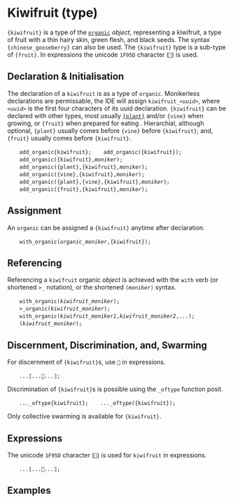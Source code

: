 # Kiwifruit (type)
`{kiwifruit}` is a type of the [`organic`](./organic.md) *object*, representing a kiwifruit, a type of fruit with a thin hairy skin, green flesh, and black seeds. The syntax `{chinese_gooseberry}` can also be used. The `{kiwifruit}` type is a sub-type of `{fruit}`. In expressions the unicode `1F95D` character (`🥝`) is used.

<a name="declare"></a><a name="initial"></a>
## Declaration & Initialisation
The declaration of a `kiwifruit` is as a type of `organic`.  Monikerless declarations are permissable, the IDE will assign `kiwifruit_`*`<uuid>`*, where *`<uuid>`* is the first four characters of its uuid declaration. `{kiwifruit}` can be declared with other types, most usually [`{plant}`](./plant.md) and/or `{vine}` when growing, or `{fruit}` when prepared for eating . Hierarchial, although optional, `{plant}` usually comes before `{vine}` before `{kiwifruit}`; and, `{fruit}` usually comes before `{kiwifruit}`.

&nbsp;&nbsp;&nbsp;&nbsp;&nbsp;&nbsp; `add_organic{kiwifruit};`&nbsp;&nbsp;&nbsp;&nbsp;&nbsp;&nbsp; `add_organic({kiwifruit});`<br>
&nbsp;&nbsp;&nbsp;&nbsp;&nbsp;&nbsp; `add_organic({kiwifruit},`*`moniker`*`);`<br>
&nbsp;&nbsp;&nbsp;&nbsp;&nbsp;&nbsp; `add_organic({plant},{kiwifruit},`*`moniker`*`);`<br>
&nbsp;&nbsp;&nbsp;&nbsp;&nbsp;&nbsp; `add_organic({vine},{kiwifruit},`*`moniker`*`);`<br>
&nbsp;&nbsp;&nbsp;&nbsp;&nbsp;&nbsp; `add_organic({plant},{vine},{kiwifruit},`*`moniker`*`);`<br>
&nbsp;&nbsp;&nbsp;&nbsp;&nbsp;&nbsp; `add_organic({fruit},{kiwifruit},`*`moniker`*`);`

<a name="assign"></a>
## Assignment
An `organic` can be assigned a `{kiwifruit}` anytime after declaration.

&nbsp;&nbsp;&nbsp;&nbsp;&nbsp;&nbsp; `with_organic(`*`organic_moniker`*`,{kiwifruit});`

<a name="reference"></a>
## Referencing
Referencing a `kiwifruit` organic *object* is achieved with the `with` verb (or shortened `>_` notation), or the shortened `(`*`moniker`*`)` syntax. 

&nbsp;&nbsp;&nbsp;&nbsp;&nbsp;&nbsp; `with_organic(`*`kiwifruit_moniker`*`);`<br>
&nbsp;&nbsp;&nbsp;&nbsp;&nbsp;&nbsp; `>_organic(`*`kiwifruit_moniker`*`);`<br>
&nbsp;&nbsp;&nbsp;&nbsp;&nbsp;&nbsp; `with_organic(`*`kiwifruit_moniker1`*`,`*`kiwifruit_moniker2`*`,`*`...`*`);`<br>
&nbsp;&nbsp;&nbsp;&nbsp;&nbsp;&nbsp; `(`*`kiwifruit_moniker`*`);`

<a name="DDS"></a>
## Discernment, Discrimination, and, Swarming
For discernment of `{kiwifruit}`s, use `🥝` in expressions.

&nbsp;&nbsp;&nbsp;&nbsp;&nbsp;&nbsp; *`...`*`⟦`*`...`*`🥝`*`...`*`⟧;`

Discrimination of `{kiwifruit}`s is possible using the `_oftype` function posit.

&nbsp;&nbsp;&nbsp;&nbsp;&nbsp;&nbsp; *`...`*`_oftype{kiwifruit};`&nbsp;&nbsp;&nbsp;&nbsp;&nbsp;&nbsp; *`...`*`_oftype({kiwifruit});`

Only collective swarming is available for `{kiwifruit}`.

<a name="expression"></a>
## Expressions
The unicode `1F95D` character (`🥝`) is used for `kiwifruit` in expressions.

&nbsp;&nbsp;&nbsp;&nbsp;&nbsp;&nbsp; *`...`*`⟦`*`...`*`🥝`*`...`*`⟧;`

<a name="example"></a>
## Examples